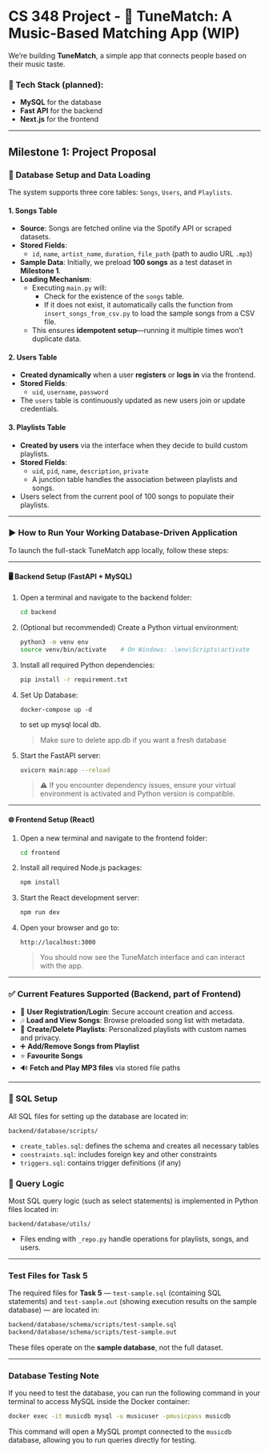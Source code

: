 # CS 348 Project - 🎵 **TuneMatch: A Music-Based Matching App (WIP)**

We’re building **TuneMatch**, a simple app that connects people based on their music taste.

### 🧰 Tech Stack (planned):

* **MySQL** for the database
* **Fast API** for the backend
* **Next.js** for the frontend

---

## Milestone 1: Project Proposal

### 🔧 Database Setup and Data Loading

The system supports three core tables: `Songs`, `Users`, and `Playlists`.

#### 1. **Songs Table**
- **Source**: Songs are fetched online via the Spotify API or scraped datasets.
- **Stored Fields**:
  - `id`, `name`, `artist_name`, `duration`, `file_path` (path to audio URL `.mp3`)
- **Sample Data**: Initially, we preload **100 songs** as a test dataset in **Milestone 1**.
- **Loading Mechanism**:
  - Executing `main.py` will:
    - Check for the existence of the `songs` table.
    - If it does not exist, it automatically calls the function from `insert_songs_from_csv.py` to load the sample songs from a CSV file.
  - This ensures **idempotent setup**—running it multiple times won’t duplicate data.

#### 2. **Users Table**
- **Created dynamically** when a user **registers** or **logs in** via the frontend.
- **Stored Fields**:
  - `uid`, `username`, `password`
- The `users` table is continuously updated as new users join or update credentials.

#### 3. **Playlists Table**
- **Created by users** via the interface when they decide to build custom playlists.
- **Stored Fields**:
  - `uid`, `pid`, `name`, `description`, `private`
  - A junction table handles the association between playlists and songs.
- Users select from the current pool of 100 songs to populate their playlists.

---

### ▶️ How to Run Your Working Database-Driven Application

To launch the full-stack TuneMatch app locally, follow these steps:

---

#### 🖥 Backend Setup (FastAPI + MySQL)

1. Open a terminal and navigate to the backend folder:
   ```bash
   cd backend
   ```

2. (Optional but recommended) Create a Python virtual environment:
   ```bash
   python3 -m venv env
   source venv/bin/activate    # On Windows: .\env\Scripts\activate
   ```

3. Install all required Python dependencies:
   ```bash
   pip install -r requirement.txt
   ```
4. Set Up Database:
   ```
   docker-compose up -d
   ```
   to set up mysql local db.

   > Make sure to delete app.db if you want a fresh database

5. Start the FastAPI server:
   ```bash
   uvicorn main:app --reload
   ```

   > ⚠️ If you encounter dependency issues, ensure your virtual environment is activated and Python version is compatible.

---

#### 🌐 Frontend Setup (React)

1. Open a new terminal and navigate to the frontend folder:
   ```bash
   cd frontend
   ```

2. Install all required Node.js packages:
   ```bash
   npm install
   ```

3. Start the React development server:
   ```bash
   npm run dev
   ```

4. Open your browser and go to:
   ```
   http://localhost:3000
   ```

   > You should now see the TuneMatch interface and can interact with the app.

---

### ✅ Current Features Supported (Backend, part of Frontend)

- 🔐 **User Registration/Login**: Secure account creation and access.
- 🎶 **Load and View Songs**: Browse preloaded song list with metadata.
- 💾 **Create/Delete Playlists**: Personalized playlists with custom names and privacy.
- ➕ **Add/Remove Songs from Playlist**
- ⭐ **Favourite Songs**
- 🔊 **Fetch and Play MP3 files** via stored file paths

---

### 📂 SQL Setup

All SQL files for setting up the database are located in:

`backend/database/scripts/`  
- `create_tables.sql`: defines the schema and creates all necessary tables  
- `constraints.sql`: includes foreign key and other constraints  
- `triggers.sql`: contains trigger definitions (if any)


### 📄 Query Logic

Most SQL query logic (such as select statements) is implemented in Python files located in:

`backend/database/utils/`  
- Files ending with `_repo.py` handle operations for playlists, songs, and users.

---

### Test Files for Task 5

The required files for **Task 5** — `test-sample.sql` (containing SQL statements) and `test-sample.out` (showing execution results on the sample database) — are located in:

```bash
backend/database/schema/scripts/test-sample.sql
backend/database/schema/scripts/test-sample.out
```
These files operate on the **sample database**, not the full dataset.

---
### Database Testing Note

If you need to test the database, you can run the following command in your terminal to access MySQL inside the Docker container:

```bash
docker exec -it musicdb mysql -u musicuser -pmusicpass musicdb
```

This command will open a MySQL prompt connected to the `musicdb` database, allowing you to run queries directly for testing.
